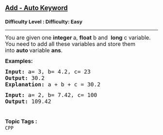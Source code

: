 <h2><a href="https://www.geeksforgeeks.org/problems/add-auto-keyword--141631/1?page=4&category=CPP&sortBy=submissions">Add - Auto Keyword</a></h2><h3>Difficulty Level : Difficulty: Easy</h3><hr><div class="problems_problem_content__Xm_eO"><p><span style="font-size: 18px;">You are given one&nbsp;<strong>integer&nbsp;</strong>a,&nbsp;<strong>float</strong>&nbsp;b and&nbsp;&nbsp;<strong>long</strong>&nbsp;c variable. You need to add all these variables and store them into&nbsp;<strong>auto&nbsp;</strong>variable <strong>ans</strong>.</span></p>
<p><span style="font-size: 18px;"><strong>Examples:</strong></span></p>
<pre><span style="font-size: 18px;"><strong>Input:</strong> a= 3, b= 4.2, c= 23
<strong>Output:</strong> 30.2<br><strong>Explanation: </strong>a + b + c = 30.2<br></span></pre>
<pre><span style="font-size: 18px;"><strong>Input:</strong> a= 2, b= 7.42, c= 100
<strong>Output:</strong> 109.42</span></pre></div><br><p><span style=font-size:18px><strong>Topic Tags : </strong><br><code>CPP</code>&nbsp;